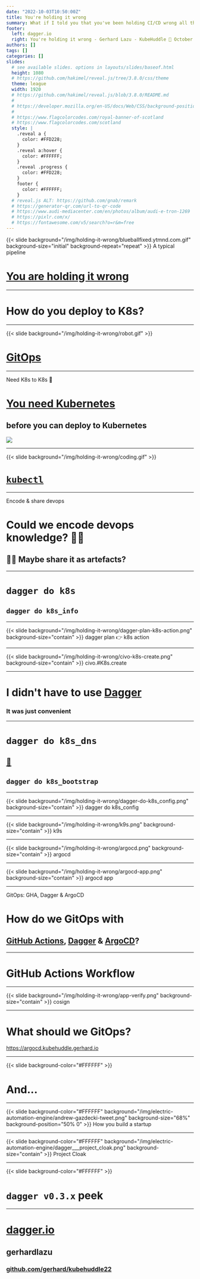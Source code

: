 ```yaml
---
date: "2022-10-03T10:50:00Z"
title: You're holding it wrong
summary: What if I told you that you've been holding CI/CD wrong all this time?
footer:
  left: dagger.io
  right: You're holding it wrong - Gerhard Lazu - KubeHuddle 🏴󠁧󠁢󠁳󠁣󠁴󠁿 October 3, 2022
authors: []
tags: []
categories: []
slides:
  # see available slides. options in layouts/slides/baseof.html
  height: 1080
  # https://github.com/hakimel/reveal.js/tree/3.8.0/css/theme
  theme: league
  width: 1920
  # https://github.com/hakimel/reveal.js/blob/3.8.0/README.md
  #
  # https://developer.mozilla.org/en-US/docs/Web/CSS/background-position
  #
  # https://www.flagcolorcodes.com/royal-banner-of-scotland
  # https://www.flagcolorcodes.com/scotland
  style: |
    .reveal a {
      color: #FFD228;
    }
    .reveal a:hover {
      color: #FFFFFF;
    }
    .reveal .progress {
      color: #FFD228;
    }
    footer {
      color: #FFFFFF;
    }
  # reveal.js ALT: https://github.com/gnab/remark
  # https://generator-qr.com/url-to-qr-code
  # https://www.audi-mediacenter.com/en/photos/album/audi-e-tron-1269
  # https://pixlr.com/x/
  # https://fontawesome.com/v5/search?o=r&m=free
---
```


{{< slide background="/img/holding-it-wrong/blueballfixed.ytmnd.com.gif" background-size="initial" background-repeat="repeat" >}}
<span class="menu-title">A typical pipeline</span>

# [You are holding it wrong](#)

---

# How do you deploy to K8s?

---

{{< slide background="/img/holding-it-wrong/robot.gif" >}}
# [GitOps](#)

---

<span class="menu-title">Need K8s to K8s 🐣</span>

# [You need Kubernetes](#)
## before you can deploy to Kubernetes

<img src="/img/holding-it-wrong/truck-on-truck.gif"/>

---

{{< slide background="/img/holding-it-wrong/coding.gif" >}}

# [`kubectl`](#)

---

<span class="menu-title">Encode & share devops</span>

# Could we encode devops knowledge? 🙇‍♀️

## 🙇‍♂️  Maybe share it as artefacts?

---

# `dagger do k8s`
## `dagger do k8s_info`

---

{{< slide background="/img/holding-it-wrong/dagger-plan-k8s-action.png" background-size="contain" >}}
<span class="menu-title">dagger plan 👉 k8s action</span>

---

{{< slide background="/img/holding-it-wrong/civo-k8s-create.png" background-size="contain" >}}
<span class="menu-title">civo.#K8s.create</span>

---

# I didn't have to use [Dagger](#)
### It was just convenient

---

# `dagger do k8s_dns`
## [🤔](https://github.com/kubernetes-sigs/external-dns/pull/2852)
## `dagger do k8s_bootstrap`

---

{{< slide background="/img/holding-it-wrong/dagger-do-k8s_config.png" background-size="contain" >}}
<span class="menu-title">dagger do k8s_config</span>

---

{{< slide background="/img/holding-it-wrong/k9s.png" background-size="contain" >}}
<span class="menu-title">k9s</span>

---

{{< slide background="/img/holding-it-wrong/argocd.png" background-size="contain" >}}
<span class="menu-title">argocd</span>

---

{{< slide background="/img/holding-it-wrong/argocd-app.png" background-size="contain" >}}
<span class="menu-title">argocd app</span>

---

<span class="menu-title">GitOps: GHA, Dagger & ArgoCD</span>

# How do we GitOps with
## [GitHub Actions](#), [Dagger](#) & [ArgoCD](#)?

---

# GitHub Actions Workflow

---

{{< slide background="/img/holding-it-wrong/app-verify.png" background-size="contain" >}}
<span class="menu-title">cosign</span>

---

# What should we GitOps?

https://argocd.kubehuddle.gerhard.io

---

{{< slide background-color="#FFFFFF" >}}

# And...

---

{{< slide background-color="#FFFFFF" background="/img/electric-automation-engine/andrew-gazdecki-tweet.png" background-size="68%" background-position="50% 0" >}}
<span class="menu-title">How you build a startup</span>

---

{{< slide background-color="#FFFFFF" background="/img/electric-automation-engine/dagger___project_cloak.png" background-size="contain" >}}
<span class="menu-title">Project Cloak</span>

---

{{< slide background-color="#FFFFFF" >}}
# `dagger v0.3.x` peek

---

# <i class="fa fa-users"></i> <a href="https://dagger.io" target="_blank">dagger.io</a>
## <i class="fab fa-twitter"></i> gerhardlazu
### <i class="fab fa-github"></i> <a href="https://gerhard.io" target="_blank">github.com/gerhard/kubehuddle22</a>
